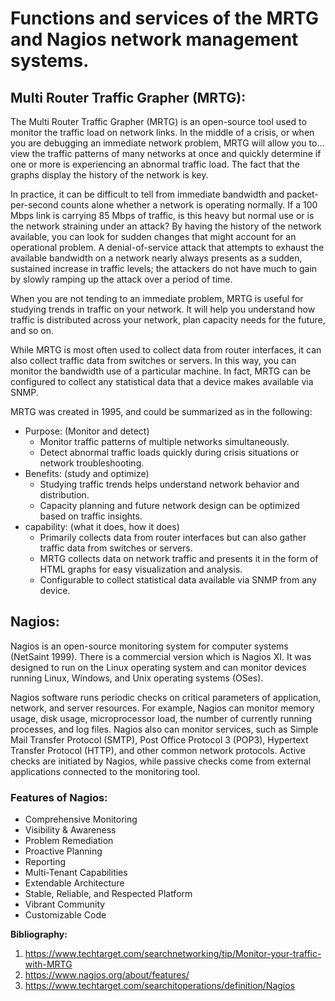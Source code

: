 ﻿# <a name="_5hz9foxy4t6d"></a>**Functions and services of the MRTG and Nagios network management systems.**
## <a name="_p2uk4xl36pgi"></a>**Multi Router Traffic Grapher (MRTG):**
The Multi Router Traffic Grapher (MRTG) is an open-source tool used to monitor the traffic load on network links. In the middle of a crisis, or when you are debugging an immediate network problem, MRTG will allow you to...  view the traffic patterns of many networks at once and quickly determine if one or more is experiencing an abnormal traffic load. The fact that the graphs display the history of the network is key.

In practice, it can be difficult to tell from immediate bandwidth and packet-per-second counts alone whether a network is operating normally. If a 100 Mbps link is carrying 85 Mbps of traffic, is this heavy but normal use or is the network straining under an attack? By having the history of the network available, you can look for sudden changes that might account for an operational problem. A denial-of-service attack that attempts to exhaust the available bandwidth on a network nearly always presents as a sudden, sustained increase in traffic levels; the attackers do not have much to gain by slowly ramping up the attack over a period of time.

When you are not tending to an immediate problem, MRTG is useful for studying trends in traffic on your network. It will help you understand how traffic is distributed across your network, plan capacity needs for the future, and so on.

While MRTG is most often used to collect data from router interfaces, it can also collect traffic data from switches or servers. In this way, you can monitor the bandwidth use of a particular machine. In fact, MRTG can be configured to collect any statistical data that a device makes available via SNMP.

MRTG was created in 1995, and could be summarized as in the following:

- Purpose: (Monitor and detect)
  - Monitor traffic patterns of multiple networks simultaneously.
  - Detect abnormal traffic loads quickly during crisis situations or network troubleshooting.
- Benefits: (study and optimize) 
  - Studying traffic trends helps understand network behavior and distribution. 
  - Capacity planning and future network design can be optimized based on traffic insights.
- capability: (what it does, how it does)
  - Primarily collects data from router interfaces but can also gather traffic data from switches or servers.
  - MRTG collects data on network traffic and presents it in the form of HTML graphs for easy visualization and analysis.
  - Configurable to collect statistical data available via SNMP from any device.

## <a name="_26j3f98r4ffr"></a>**Nagios:**
Nagios is an open-source monitoring system for computer systems (NetSaint 1999). There is a commercial version which is Nagios XI. It was designed to run on the Linux operating system and can monitor devices running Linux, Windows, and Unix operating systems (OSes).

Nagios software runs periodic checks on critical parameters of application, network, and server resources. For example, Nagios can monitor memory usage, disk usage, microprocessor load, the number of currently running processes, and log files. Nagios also can monitor services, such as Simple Mail Transfer Protocol (SMTP), Post Office Protocol 3 (POP3), Hypertext Transfer Protocol (HTTP), and other common network protocols. Active checks are initiated by Nagios, while passive checks come from external applications connected to the monitoring tool.
### <a name="_e78si9vm1olg"></a>**Features of Nagios:**

- Comprehensive Monitoring
- Visibility & Awareness
- Problem Remediation
- Proactive Planning
- Reporting
- Multi-Tenant Capabilities
- Extendable Architecture
- Stable, Reliable, and Respected Platform
- Vibrant Community
- Customizable Code



**Bibliography:**

1. <https://www.techtarget.com/searchnetworking/tip/Monitor-your-traffic-with-MRTG>
1. <https://www.nagios.org/about/features/>
1. <https://www.techtarget.com/searchitoperations/definition/Nagios>
